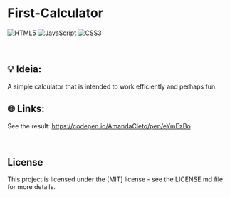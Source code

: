 # First-Calculator

![HTML5](https://img.shields.io/badge/html5-%23E34F26.svg?style=for-the-badge&logo=html5&logoColor=white)
![JavaScript](https://img.shields.io/badge/javascript-%23323330.svg?style=for-the-badge&logo=javascript&logoColor=%23F7DF1E)
![CSS3](https://img.shields.io/badge/css3-%231572B6.svg?style=for-the-badge&logo=css3&logoColor=white)

<br>

## 💡 Ideia:
A simple calculator that is intended to work efficiently and perhaps fun.

## 🌐 Links:
See the result: https://codepen.io/AmandaCleto/pen/eYmEzBo


<br>


## License
This project is licensed under the [MIT] license - see the LICENSE.md file for more details.

